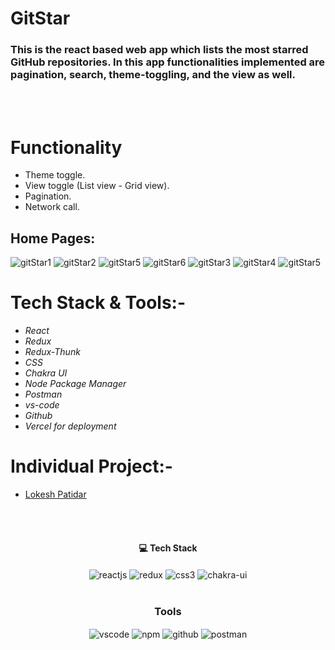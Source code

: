 # GitStar
### This is the react based web app which lists the most starred GitHub repositories. In this app functionalities implemented are pagination, search, theme-toggling, and the view as well.

<br/>
<br/>


# Functionality
 - Theme toggle.
 - View toggle (List view - Grid view).
 - Pagination.
 - Network call.

## Home Pages:
![gitStar1](https://user-images.githubusercontent.com/105616033/223639559-46cbf1f6-9d23-44bd-bd4f-c1212745afd9.png)
![gitStar2](https://user-images.githubusercontent.com/105616033/223639637-0b41b91f-2740-4058-9c07-e42ff01ce4f1.png)
![gitStar5](https://user-images.githubusercontent.com/105616033/223639787-d76f4c23-1ab8-4e77-96aa-e3bf1753a84b.png)
![gitStar6](https://user-images.githubusercontent.com/105616033/223639827-038d0e9d-704c-41cf-9c56-0f5d2250873a.png)
![gitStar3](https://user-images.githubusercontent.com/105616033/223639869-2d59637a-1962-40c9-a02c-27a17cf987dc.png)
![gitStar4](https://user-images.githubusercontent.com/105616033/223639902-26dc05fa-f399-40bd-add6-4449e49c1511.png)
![gitStar5](https://user-images.githubusercontent.com/105616033/223639957-6272c712-3395-4ad8-baf1-0aadc6631a66.png)



# Tech Stack & Tools:-
- *React*
- *Redux*
- *Redux-Thunk*
- *CSS*
- *Chakra UI*
- *Node Package Manager*
- *Postman*
- *vs-code*
- *Github*
- *Vercel for deployment*


# Individual Project:- 
  - [Lokesh Patidar](https://github.com/lokesh-patidar)
  

</br>

<br/>
<h4 align="center">💻 Tech Stack</h4>
 <div align="center">
   <img src="https://img.shields.io/badge/React-20232A?style=for-the-badge&logo=react&logoColor=61DAFB"  align="center" alt="reactjs" />
   <img src="https://img.shields.io/badge/Redux-593D88?style=for-the-badge&logo=redux&logoColor=white"  align="center" alt="redux" />
   <img src = "https://img.shields.io/badge/css3-%231572B6.svg?style=for-the-badge&logo=css3&logoColor=white" align="center" alt="css3">
   <img src = "https://img.shields.io/badge/chakra ui-%234ED1C5.svg?style=for-the-badge&logo=chakraui&logoColor=white" align="center" alt="chakra-ui"/>
</div>
<br/>


<div align="center"><h3 align="center">Tools</h3> 
  <img src="https://img.shields.io/badge/Visual%20Studio-5C2D91.svg?style=for-the-badge&logo=visual-studio&logoColor=white"  align="center" alt="vscode"/>
  <img src = "https://img.shields.io/badge/NPM-%23000000.svg?style=for-the-badge&logo=npm&logoColor=white" align="center" alt="npm">
  <img src="https://img.shields.io/badge/GitHub-100000?style=for-the-badge&logo=github&logoColor=white"  align="center" alt="github"/>
  <img src ="https://img.shields.io/badge/Postman-FF6C37?style=for-the-badge&logo=postman&logoColor=white" align="center" alt="postman">
</div>
